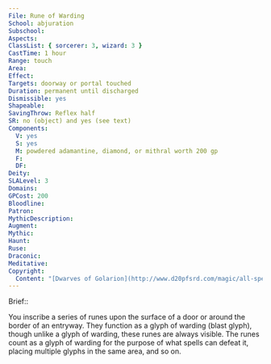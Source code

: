 ```yaml
---
File: Rune of Warding
School: abjuration
Subschool: 
Aspects: 
ClassList: { sorcerer: 3, wizard: 3 }
CastTime: 1 hour
Range: touch
Area: 
Effect: 
Targets: doorway or portal touched
Duration: permanent until discharged
Dismissible: yes
Shapeable: 
SavingThrow: Reflex half
SR: no (object) and yes (see text)
Components:
  V: yes
  S: yes
  M: powdered adamantine, diamond, or mithral worth 200 gp
  F: 
  DF: 
Deity: 
SLALevel: 3
Domains: 
GPCost: 200
Bloodline: 
Patron: 
MythicDescription: 
Augment: 
Mythic: 
Haunt: 
Ruse: 
Draconic: 
Meditative: 
Copyright:
  Content: "[Dwarves of Golarion](http://www.d20pfsrd.com/magic/all-spells/r/r/rune-of-warding)"
---
```

Brief:: 

You inscribe a series of runes upon the surface of a door or around the border of an entryway. They function as a glyph of warding (blast glyph), though unlike a glyph of warding, these runes are always visible. The runes count as a glyph of warding for the purpose of what spells can defeat it, placing multiple glyphs in the same area, and so on.
